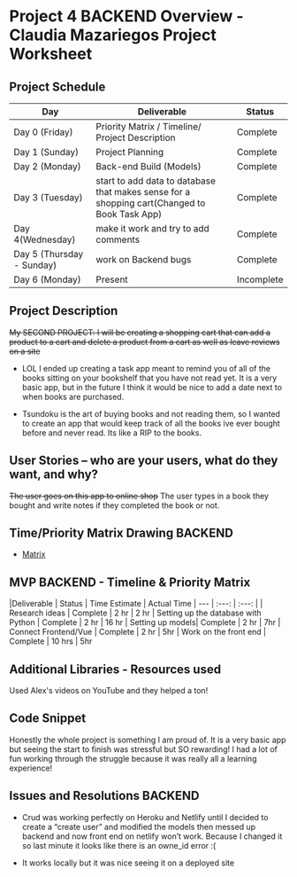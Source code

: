 # Project 4 BACKEND Overview - Claudia Mazariegos Project Worksheet

## Project Schedule

|  Day | Deliverable | Status
|---|---| ---|
|Day 0 (Friday)| Priority Matrix / Timeline/ Project Description | Complete
|Day 1 (Sunday)| Project Planning | Complete
|Day 2 (Monday)| Back-end Build (Models)| Complete
|Day 3 (Tuesday)| start to add data to database that makes sense for a shopping cart(Changed to Book Task App) | Complete
|Day 4(Wednesday)| make it work and try to add comments  | Complete
|Day 5 (Thursday - Sunday)| work on Backend bugs| Complete
|Day 6 (Monday)| Present | Incomplete


## Project Description

~~My SECOND PROJECT: I will be creating a shopping cart that can add a product to a cart and delete a product from a cart as well as leave reviews on a site~~
- LOL I ended up creating a task app meant to remind you of all of the books sitting on your bookshelf that you have not read yet. It is a very basic app, but in the future I think it would be nice to add a date next to when books are purchased. 

- Tsundoku is the art of buying books and not reading them, so I wanted to create an app that would keep track of all the books ive ever bought before and never read. Its  like a RIP to the books. 


## User Stories – who are your users, what do they want, and why?

~~The user goes on this app to online shop~~
The user types in a book they bought and write notes if they completed the book or not. 

## Time/Priority Matrix Drawing BACKEND

- [Matrix](https://res.cloudinary.com/techhire/image/upload/v1600057344/Image_from_iOS_m9ilht.jpg)


## MVP BACKEND - Timeline & Priority Matrix 

|Deliverable	| Status	| Time Estimate | Actual Time
| --- | :---: |  :---: | 
| Research ideas	| Complete 	| 2 hr | 2 hr
| Setting up the database with Python | Complete  | 2 hr | 16 hr
| Setting up models| Complete | 2 hr | 7hr
| Connect Frontend/Vue | Complete  | 2 hr | 5hr
| Work on the front end | Complete | 10 hrs |	5hr




## Additional Libraries - Resources used 
Used Alex's videos on YouTube and they helped a ton! 

## Code Snippet 

Honestly the whole project is something I am proud of. It is a very basic app but seeing the start to finish was stressful but SO rewarding! I had a lot of fun working through the struggle because it was really all a learning experience!

## Issues and Resolutions BACKEND
- Crud was working perfectly on Heroku and Netlify until I decided to create  a “create user” and modified the models then messed up backend and now front end on netlify won’t work. Because I changed it so last minute it looks like there is an owne_id error :( 

- It works locally but it was nice seeing it on a deployed site






